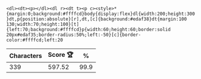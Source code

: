 `<dl><dt><p></dl><dl r><dt t><p c><style>*{margin:0;background:#ffffcd}body{display:flex}dl{width:200;height:300}dt,p{position:absolute}[r],dt,[c]{background:#edaf38}dt{margin:100 130;width:70;height:100}[t]{left:70;background:#ffffcd}p{width:60;height:60;border:solid 20px#edaf35;border-radius:50%;left:-50}[c]{border-color:#ffffcd;left:20`

| Characters | Score 🏆 | %    |
| ---------- | -------- | ---- |
| 339        | 597.52   | 99.9 |
